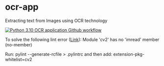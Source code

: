 # ocr-app
Extracting text from Images using OCR technology

[![Python 3.10 OCR application Github workflow](https://github.com/JeremyCurmi/ocr-app/actions/workflows/main.yml/badge.svg)](https://github.com/JeremyCurmi/ocr-app/actions/workflows/main.yml)

To solve the following lint error ([Link](https://stackoverflow.com/questions/50612169/pylint-not-recognizing-cv2-members)):
Module 'cv2' has no 'imread' member (no-member)

Run: 
pylint --generate-rcfile > .pylintrc
and then add: extension-pkg-whitelist=cv2

